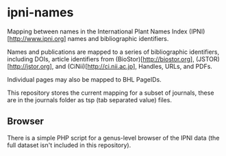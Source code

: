 # ipni-names

Mapping between names in the International Plant Names Index (IPNI) [http://www.ipni.org] names and bibliographic identifiers.

Names and publications are mapped to a series of bibliographic identifiers, including DOIs, article identifiers from (BioStor)[http://biostor.org], (JSTOR)[http://jstor.org], and (CiNii)[http://ci.nii.ac.jp], Handles, URLs, and PDFs.

Individual pages may also be mapped to BHL PageIDs.

This repository stores the current mapping for a subset of journals, these are in the journals folder as tsp (tab separated value) files. 

## Browser

There is a simple PHP script for a genus-level browser of the IPNI data (the full dataset isn't included in this repository).



